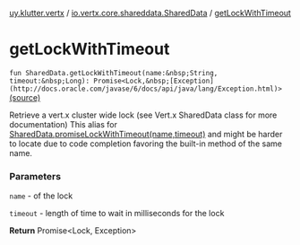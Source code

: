 [uy.klutter.vertx](../index.md) / [io.vertx.core.shareddata.SharedData](index.md) / [getLockWithTimeout](.)


# getLockWithTimeout
`fun SharedData.getLockWithTimeout(name:&nbsp;String, timeout:&nbsp;Long): Promise<Lock,&nbsp;[Exception](http://docs.oracle.com/javase/6/docs/api/java/lang/Exception.html)>` [(source)](https://github.com/kohesive/klutter/blob/master/vertx3-jdk8/src/main/kotlin/uy/klutter/vertx/VertxSharedData.kt#L74)

Retrieve a vert.x cluster wide lock (see Vert.x SharedData class for more documentation)
This alias for [SharedData.promiseLockWithTimeout(name,timeout)](#) and might be harder
to locate due to code completion favoring the built-in method of the same name.

### Parameters
`name` - of the lock

`timeout` - length of time to wait in milliseconds for the lock

**Return**
Promise&lt;Lock, Exception&gt;


